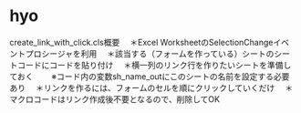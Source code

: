 # hyo
create_link_with_click.cls概要
　＊Excel WorksheetのSelectionChangeイベントプロシージャを利用
　＊該当する（フォームを作っている）シートのシートコードにコードを貼り付け
　＊横一列のリンク行を作りたいシートを準備しておく
　　※コード内の変数sh_name_outにこのシートの名前を設定する必要あり
　＊リンクを作るには、フォームのセルを順にクリックしていくだけ
　＊マクロコードはリンク作成後不要となるので、削除してOK
